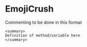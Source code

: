 # EmojiCrush
Commenting to be done in this format
```
<summary>
Definition of method/variable here
</summary>
```